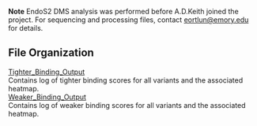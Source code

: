 **Note** EndoS2 DMS analysis was performed before A.D.Keith joined the project. For sequencing and processing files, contact eortlun@emory.edu for details.

## File Organization

[Tighter_Binding_Output](https://github.com/Ortlund-Laboratory/DMS_EndoS2_CU43_CM49/tree/main/Deposited_Data/EndoS2/Tighter_Binding_Output)<br>
Contains log of tighter binding scores for all variants and the associated heatmap.<br>
[Weaker_Binding_Output](https://github.com/Ortlund-Laboratory/DMS_EndoS2_CU43_CM49/tree/main/Deposited_Data/EndoS2/Weaker_Binding_Output)<br>
Contains log of weaker binding scores for all variants and the associated heatmap.<br>
